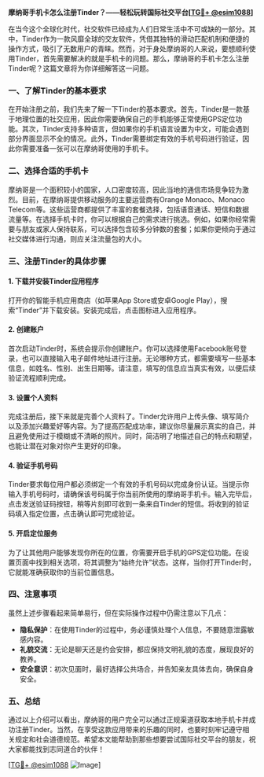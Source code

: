 **摩纳哥手机卡怎么注册Tinder？——轻松玩转国际社交平台[[TG💪+ @esim1088](https://t.me/s/esim1088)]**

在当今这个全球化时代，社交软件已经成为人们日常生活中不可或缺的一部分。其中，Tinder作为一款风靡全球的交友软件，凭借其独特的滑动匹配机制和便捷的操作方式，吸引了无数用户的青睐。然而，对于身处摩纳哥的人来说，要想顺利使用Tinder，首先需要解决的就是手机卡的问题。那么，摩纳哥的手机卡怎么注册Tinder呢？这篇文章将为你详细解答这一问题。

### 一、了解Tinder的基本要求

在开始注册之前，我们先来了解一下Tinder的基本要求。首先，Tinder是一款基于地理位置的社交应用，因此你需要确保自己的手机能够正常使用GPS定位功能。其次，Tinder支持多种语言，但如果你的手机语言设置为中文，可能会遇到部分界面显示不全的情况。此外，Tinder需要绑定有效的手机号码进行验证，因此你需要准备一张可以在摩纳哥使用的手机卡。

### 二、选择合适的手机卡

摩纳哥是一个面积较小的国家，人口密度较高，因此当地的通信市场竞争较为激烈。目前，在摩纳哥提供移动服务的主要运营商有Orange Monaco、Monaco Telecom等。这些运营商都提供了丰富的套餐选择，包括语音通话、短信和数据流量等。在选择手机卡时，你可以根据自己的需求进行挑选。例如，如果你经常需要与朋友或家人保持联系，可以选择包含较多分钟数的套餐；如果你更倾向于通过社交媒体进行沟通，则应关注流量包的大小。

### 三、注册Tinder的具体步骤

#### 1. 下载并安装Tinder应用程序

打开你的智能手机应用商店（如苹果App Store或安卓Google Play），搜索“Tinder”并下载安装。安装完成后，点击图标进入应用程序。

#### 2. 创建账户

首次启动Tinder时，系统会提示你创建账户。你可以选择使用Facebook账号登录，也可以直接输入电子邮件地址进行注册。无论哪种方式，都需要填写一些基本信息，如姓名、性别、出生日期等。请注意，填写的信息应当真实有效，以便后续验证流程顺利完成。

#### 3. 设置个人资料

完成注册后，接下来就是完善个人资料了。Tinder允许用户上传头像、填写简介以及添加兴趣爱好等内容。为了提高匹配成功率，建议你尽量展示真实的自己，并且避免使用过于模糊或不清晰的照片。同时，简洁明了地描述自己的特点和期望，也能让潜在对象对你产生更好的印象。

#### 4. 验证手机号码

Tinder要求每位用户都必须绑定一个有效的手机号码以完成身份认证。当提示你输入手机号码时，请确保该号码属于你当前所使用的摩纳哥手机卡。输入完毕后，点击发送验证码按钮，稍等片刻即可收到一条来自Tinder的短信。将收到的验证码填入指定位置，点击确认即可完成验证。

#### 5. 开启定位服务

为了让其他用户能够发现你所在的位置，你需要开启手机的GPS定位功能。在设置页面中找到相关选项，将其调整为“始终允许”状态。这样，当你打开Tinder时，它就能准确获取你的当前位置信息。

### 四、注意事项

虽然上述步骤看起来简单易行，但在实际操作过程中仍需注意以下几点：

- **隐私保护**：在使用Tinder的过程中，务必谨慎处理个人信息，不要随意泄露敏感内容。
- **礼貌交流**：无论是聊天还是约会安排，都应保持文明礼貌的态度，展现良好的教养。
- **安全意识**：初次见面时，最好选择公共场合，并告知亲友具体去向，确保自身安全。

### 五、总结

通过以上介绍可以看出，摩纳哥的用户完全可以通过正规渠道获取本地手机卡并成功注册Tinder。当然，在享受这款应用带来的乐趣的同时，也要时刻牢记遵守相关规定和社会道德规范。希望本文能帮助到那些想要尝试国际社交平台的朋友，祝大家都能找到志同道合的伙伴！

[[TG💪+ @esim1088](https://t.me/s/esim1088) ![Image](https://i.postimg.cc/4NQfJmqS/Snipaste-2025-05-13-00-14-12.png)]